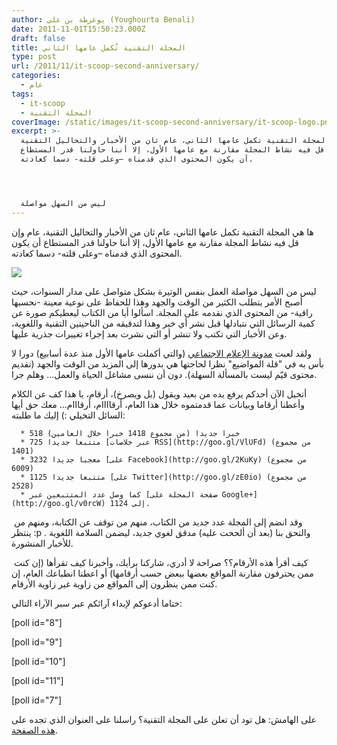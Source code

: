 ```yaml
---
author: يوغرطة بن علي (Youghourta Benali)
date: 2011-11-01T15:50:23.000Z
draft: false
title: المجلة التقنية تُكمل عامها الثاني
type: post
url: /2011/11/it-scoop-second-anniversary/
categories:
  - عام
tags:
  - it-scoop
  - المجلة التقنية
coverImage: /static/images/it-scoop-second-anniversary/it-scoop-logo.png
excerpt: >-
  ها هي المجلة التقنية تكمل عامها الثاني، عام ثان من الأخبار والتحاليل التقنية،
  عام وإن قل فيه نشاط المجلة مقارنة مع عامها الأول، إلا أننا حاولنا قدر المستطاع
  أن يكون المحتوى الذي قدمناه –وعلى قلته- دسما كعادته.




  ليس من السهل مواصلة
---
```

ها هي المجلة التقنية تكمل عامها الثاني، عام ثان من الأخبار والتحاليل التقنية، عام وإن قل فيه نشاط المجلة مقارنة مع عامها الأول، إلا أننا حاولنا قدر المستطاع أن يكون المحتوى الذي قدمناه –وعلى قلته- دسما كعادته.

![](/static/images/it-scoop-second-anniversary/it-scoop-logo.png)

ليس من السهل مواصلة العمل بنفس الوتيرة بشكل متواصل على مدار السنوات، حيث أصبح الأمر يتطلب الكثير من الوقت والجهد وهذا للحفاظ على نوعية معينة -نحسبها راقية- من المحتوى الذي نقدمه على المجلة. اسألوا أيا من الكتاب ليعطيكم صورة عن كمية الرسائل التي نتبادلها قبل نشر أي خبر وهذا لتدقيقه من الناحيتين التقنية واللغوية، وعن الأخبار التي تكتب ولا تنشر أو التي نشرت بعد إجراء تغييرات جذرية عليها.

ولقد لعبت [مدونة الإعلام الاجتماعي](http://goo.gl/Qkan1) (والتي أكملت عامها الأول منذ عدة أسابيع) دورا لا بأس به في "قلة المواضيع" نظرا لحاجتها هي بدورها إلى المزيد من الوقت والجهد (تقديم محتوى قيّم ليست بالمسألة السهلة). دون أن ننسى مشاغل الحياة والعمل... وهلم جرا.

أتخيل الآن أحدكم يرفع يده من بعيد ويقول (بل ويصرخ)، أرقام، يا هذا كف عن الكلام وأعطنا أرقاما وبيانات عما قدمتموه خلال هذا العام، أرقاااام، أرقااام... معك حق أيها السائل التخيلي :) إليك ما طلبته:

~~~
  * 518 خبرا جديدا (من مجموع 1418 خبرا خلال العامين)
  * 725 متتبعا جديدا [عبر خلاصات RSS](http://goo.gl/VlUFd) (من مجموع 1401)
  * 3232 معجبا جديدا [على Facebook](http://goo.gl/2KuKy) (من مجموع 6009)
  * 1125 متتبعا جديدا [على Twitter](http://goo.gl/zE0io) (من مجموع 2528)
  * كما وصل عدد المتتبعين عبر [صفحة المجلة على Google+](http://goo.gl/v0rcW) إلى 1124.
~~~

 وقد انضم إلى المجلة عدد جديد من الكتاب، منهم من توقف عن الكتابة، ومنهم من ينتظر :p . والتحق بنا (بعد أن ألححت عليه) مدقق لغوي جديد، ليضمن السلامة اللغوية للأخبار المنشورة.

 كيف أقرأ هذه الأرقام؟؟ صراحة لا أدري، شاركنا برأيك، وأخبرنا كيف تقرأها (إن كنت ممن يحترفون مقارنة المواقع بعضها ببعض حسب أرقامها) أو اعطنا انطباعك العام، إن كنت ممن ينظرون إلى المواقع من زاوية غير زاوية الأرقام.

ختاما أدعوكم لإبداء آرائكم عبر سبر الآراء التالي:

\[poll id="8"]

\[poll id="9"]

\[poll id="10"]

\[poll id="11"]

\[poll id="7"]

على الهامش: هل تود أن تعلن على المجلة التقنية؟ راسلنا على العنوان الذي تجده على [هذه الصفحة](http://goo.gl/2CCK0).
